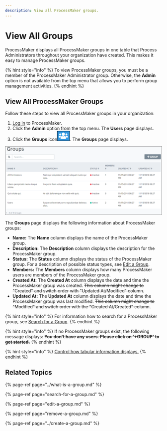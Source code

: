 ```yaml
---
description: View all ProcessMaker groups.
---
```


# View All Groups

ProcessMaker displays all ProcessMaker groups in one table that Process Administrators throughout your organization have created. This makes it easy to manage ProcessMaker groups.

{% hint style="info" %}
To view ProcessMaker groups, you must be a member of the ProcessMaker Administrator group. Otherwise, the **Admin** option is not available from the top menu that allows you to perform group management activities.
{% endhint %}

## View All ProcessMaker Groups <a id="view-all-scripts"></a>

Follow these steps to view all ProcessMaker groups in your organization:

1. [Log in](../../../using-processmaker/log-in.md#log-in) to ProcessMaker.
2. Click the **Admin** option from the top menu. The **Users** page displays.
3. Click the **Groups** icon![](../../../.gitbook/assets/groups-icon-admin.png). The **Groups** page displays.

![Groups page](../../../.gitbook/assets/groups-page-admin.png)

The **Groups** page displays the following information about ProcessMaker groups:

* **Name:** The **Name** column displays the name of the ProcessMaker group.
* **Description:** The **Description** column displays the description for the ProcessMaker group.
* **Status:** The **Status** column displays the status of the ProcessMaker group. For a description of possible status types, see [Edit a Group](edit-a-group.md).
* **Members:** The **Members** column displays how many ProcessMaker users are members of the ProcessMaker group.
* **Created At:** The **Created At** column displays the date and time the ProcessMaker group was created. ~~This column might change to "Created" and switch order with "Updated At/Modified" column.~~
* **Updated At:** The **Updated At** column displays the date and time the ProcessMaker group was last modified. ~~This column might change to "Modified" and switch order with the "Created At/Created" column~~.

{% hint style="info" %}
For information how to search for a ProcessMaker group, see [Search for a Group](search-for-a-group.md).
{% endhint %}

{% hint style="info" %}
If no ProcessMaker groups exist, the following message displays: ~~**You don't have any users. Please click on '+GROUP' to get started.**~~
{% endhint %}

{% hint style="info" %}
[Control how tabular information displays.](../../../using-processmaker/control-how-requests-display-in-a-tab.md)
{% endhint %}

## Related Topics

{% page-ref page="../what-is-a-group.md" %}

{% page-ref page="search-for-a-group.md" %}

{% page-ref page="edit-a-group.md" %}

{% page-ref page="remove-a-group.md" %}

{% page-ref page="../create-a-group.md" %}

